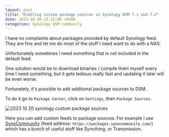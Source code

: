 ```yaml
---
layout: post
title: "Enabling custom package sources in Synology DSM 7.1 and 7.2"
date: 2023-10-20 23:15:00 +0100
categories: Synology DSM community
---
```


I have no complaints about packages provided by default Synology feed. They are fine and let me do most of the stuff I need want to do with a NAS.

Unfortunately sometimes I need something that is not included in the default feed.

One solution would be to download binaries / compile them myself every time I need something, but it gets tedious really fast and updating it later will be even worse.

Fortunately, it's possible to add additional package sources to DSM.

To do it go to `Package Center`, click on `Settings`, then `Package Sources`.

![2023 10 20 synology custom package sources](https://oratowski.com/assets/images/2023-10-20-synology-custom-package-sources.png)

Here you can add custom feeds to package sources. For example I use [SynoCommunity](https://synocommunity.com/) (feed address: `https://packages.synocommunity.com/`) which has a bunch of useful stuff like Syncthing, or Transmission.

